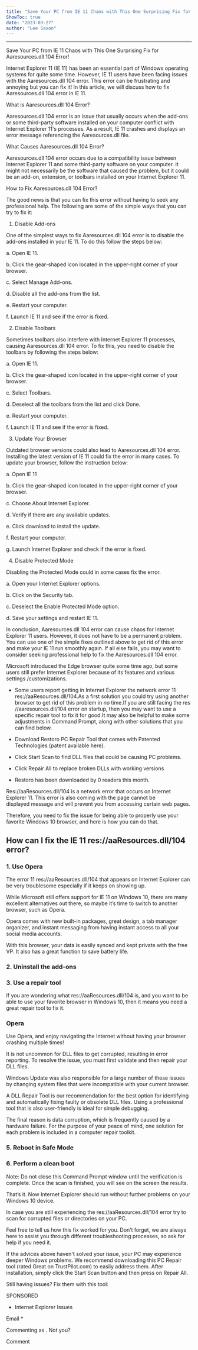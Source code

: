 ```yaml
---
title: "Save Your PC from IE 11 Chaos with This One Surprising Fix for Aaresources.dll 104 Error!"
ShowToc: true 
date: "2023-03-27"
author: "Lee Saxon"
---
```

*****
Save Your PC from IE 11 Chaos with This One Surprising Fix for Aaresources.dll 104 Error!

Internet Explorer 11 (IE 11) has been an essential part of Windows operating systems for quite some time. However, IE 11 users have been facing issues with the Aaresources.dll 104 error. This error can be frustrating and annoying but you can fix it! In this article, we will discuss how to fix Aaresources.dll 104 error in IE 11.

What is Aaresources.dll 104 Error?

Aaresources.dll 104 error is an issue that usually occurs when the add-ons or some third-party software installed on your computer conflict with Internet Explorer 11's processes. As a result, IE 11 crashes and displays an error message referencing the Aaresources.dll file.

What Causes Aaresources.dll 104 Error?

Aaresources.dll 104 error occurs due to a compatibility issue between Internet Explorer 11 and some third-party software on your computer. It might not necessarily be the software that caused the problem, but it could be an add-on, extension, or toolbars installed on your Internet Explorer 11.

How to Fix Aaresources.dll 104 Error?

The good news is that you can fix this error without having to seek any professional help. The following are some of the simple ways that you can try to fix it:

1. Disable Add-ons

One of the simplest ways to fix Aaresources.dll 104 error is to disable the add-ons installed in your IE 11. To do this follow the steps below:

a. Open IE 11.

b. Click the gear-shaped icon located in the upper-right corner of your browser.

c. Select Manage Add-ons.

d. Disable all the add-ons from the list.

e. Restart your computer.

f. Launch IE 11 and see if the error is fixed.

2. Disable Toolbars

Sometimes toolbars also interfere with Internet Explorer 11 processes, causing Aaresources.dll 104 error. To fix this, you need to disable the toolbars by following the steps below:

a. Open IE 11.

b. Click the gear-shaped icon located in the upper-right corner of your browser.

c. Select Toolbars.

d. Deselect all the toolbars from the list and click Done.

e. Restart your computer.

f. Launch IE 11 and see if the error is fixed.

3. Update Your Browser

Outdated browser versions could also lead to Aaresources.dll 104 error. Installing the latest version of IE 11 could fix the error in many cases. To update your browser, follow the instruction below:

a. Open IE 11

b. Click the gear-shaped icon located in the upper-right corner of your browser.

c. Choose About Internet Explorer.

d. Verify if there are any available updates.

e. Click download to install the update.

f. Restart your computer.

g. Launch Internet Explorer and check if the error is fixed.

4. Disable Protected Mode

Disabling the Protected Mode could in some cases fix the error.

a. Open your Internet Explorer options.

b. Click on the Security tab.

c. Deselect the Enable Protected Mode option.

d. Save your settings and restart IE 11.

In conclusion, Aaresources.dll 104 error can cause chaos for Internet Explorer 11 users. However, it does not have to be a permanent problem. You can use one of the simple fixes outlined above to get rid of this error and make your IE 11 run smoothly again. If all else fails, you may want to consider seeking professional help to fix the Aaresources.dll 104 error.


Microsoft introduced the Edge browser quite some time ago, but some users still prefer Internet Explorer because of its features and various settings /customizations.
 
- Some users report getting in Internet Explorer the network error 11 res://aaResources.dll/104.As a first solution you could try using another browser to get rid of this problem in no time.If you are still facing the res //aaresources.dll/104 error on startup, then you may want to use a specific repair tool to fix it for good.It may also be helpful to make some adjustments in Command Prompt, along with other solutions that you can find below.

 

 


 
- Download Restoro PC Repair Tool that comes with Patented Technologies (patent available here).
 - Click Start Scan to find DLL files that could be causing PC problems.
 - Click Repair All to replace broken DLLs with working versions

 
- Restoro has been downloaded by 0 readers this month.

 
Res://aaResources.dll/104 is a network error that occurs on Internet Explorer 11. This error is also coming with the page cannot be displayed message and will prevent you from accessing certain web pages.
 
Therefore, you need to fix the issue for being able to properly use your favorite Windows 10 browser, and here is how you can do that.
 
## How can I fix the IE 11 res://aaResources.dll/104 error?
 
### 1. Use Opera
 
The error 11 res://aaResources.dll/104 that appears on Internet Explorer can be very troublesome especially if it keeps on showing up.
 
While Microsoft still offers support for IE 11 on Windows 10, there are many excellent alternatives out there, so maybe it’s time to switch to another browser, such as Opera.
 
Opera comes with new built-in packages, great design, a tab manager organizer, and instant messaging from having instant access to all your social media accounts.
 
With this browser, your data is easily synced and kept private with the free VP. It also has a great function to save battery life.
 
### 2. Uninstall the add-ons
 
### 3. Use a repair tool
 
If you are wondering what res://aaResources.dll/104 is, and you want to be able to use your favorite browser in Windows 10, then it means you need a great repair tool to fix it.
 
###  Opera 
 
  Use Opera, and enjoy navigating the Internet without having your browser crashing multiple times!  
 
It is not uncommon for DLL files to get corrupted, resulting in error reporting. To resolve the issue, you must first validate and then repair your DLL files.
 
Windows Update was also responsible for a large number of these issues by changing system files that were incompatible with your current browser.
 
A DLL Repair Tool is our recommendation for the best option for identifying and automatically fixing faulty or obsolete DLL files. Using a professional tool that is also user-friendly is ideal for simple debugging.
 
The final reason is data corruption, which is frequently caused by a hardware failure. For the purpose of your peace of mind, one solution for each problem is included in a computer repair toolkit.
 
### 5. Reboot in Safe Mode
 
### 6. Perform a clean boot
 
Note: Do not close this Command Prompt window until the verification is complete. Once the scan is finished, you will see on the screen the results.
 
That’s it. Now Internet Explorer should run without further problems on your Windows 10 device.
 
In case you are still experiencing the res://aaResources.dll/104 error try to scan for corrupted files or directories on your PC.
 
Feel free to tell us how this fix worked for you. Don’t forget, we are always here to assist you through different troubleshooting processes, so ask for help if you need it.
 
If the advices above haven't solved your issue, your PC may experience deeper Windows problems. We recommend downloading this PC Repair tool (rated Great on TrustPilot.com) to easily address them. After installation, simply click the Start Scan button and then press on Repair All.
 
Still having issues? Fix them with this tool:
 
SPONSORED
 
- Internet Explorer Issues

 
Email * 
 

Commenting as .
Not you?

 
Comment 





